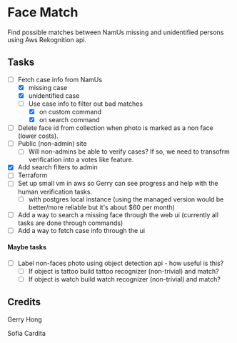 # Face Match

Find possible matches between NamUs missing and unidentified persons using Aws Rekognition api.

## Tasks

- [ ] Fetch case info from NamUs
    - [X] missing case
    - [X] unidentified case
    - [ ] Use case info to filter out bad matches
        - [X] on custom command
        - [X] on search command
- [ ] Delete face id from collection when photo is marked as a non face (lower costs).
- [ ] Public (non-admin) site
    - [ ] Will non-admins be able to verify cases? If so, we need to transofrm verification into a votes like feature.
- [X] Add search filters to admin
- [ ] Terraform
- [ ] Set up small vm in aws so Gerry can see progress and help with the human verification tasks.
    - [ ] with postgres local instance (using the managed version would be better/more reliable but it's about $60 per month)
- [ ] Add a way to search a missing face through the web ui (currently all tasks are done through commands)
- [ ] Add a way to fetch case info through the ui

#### Maybe tasks
- [ ] Label non-faces photo using object detection api - how useful is this?
    - [ ] If object is tattoo build tattoo recognizer (non-trivial) and match?
    - [ ] If object is watch build watch recognizer (non-trivial) and match?

## Credits

Gerry Hong

Sofia Cardita
